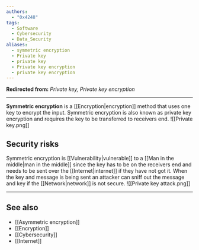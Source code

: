 ```yaml
---
authors:
  - "0x4248"
tags:
  - Software
  - Cybersecurity
  - Data_Security
aliases:
  - symmetric encryption
  - Private key
  - private key
  - Private key encryption
  - private key encryption
---
```

**Redirected from:** *Private key, Private key encryption*
<hr>

**Symmetric encryption** is a [[Encryption|encryption]] method that uses one key to encrypt the input. Symmetric encryption is also known as private key encryption and requires the key to be transferred to receivers end.
![[Private key.png]]
## Security risks
Symmetric encryption is [[Vulnerability|vulnerable]] to a [[Man in the middle|man in the middle]] since the key has to be on the receivers end and needs to be sent over the [[Internet|internet]] if they have not got it. When the key and message is being sent an attacker can sniff out the message and key if the [[Network|network]] is not secure.
![[Private key attack.png]]

---
## See also
- [[Asymmetric encryption]]
- [[Encryption]]
- [[Cybersecurity]]
- [[Internet]]
